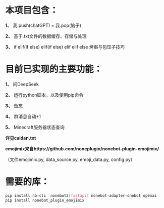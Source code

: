 # 本项目包含：

**1、** 我.push(chatGPT) = 我.pop(脑子)

**2、** 基于.txt文件的数据缓存、存储与处理

**3、** if elif(if else) elif(if else) elif elif else 烤串与包饺子技巧

# 目前已实现的主要功能：

**1、** 问DeepSeek

**2、** 运行python脚本，以及使用pip命令

**3、** 备忘

**4、** 群消息自动+1

**5、** Minecraft服务器状态查询

**详见caidan.txt** 

**emojimix来自https://github.com/noneplugin/nonebot-plugin-emojimix/**

（文件emojimix.py, data_source.py, emoji_data.py, config.py）



# 需要的库：
```bash
pip install nb-cli  nonebot2[fastapi] nonebot-adapter-onebot openai
pip install nonebot_plugin_emojimix
```
